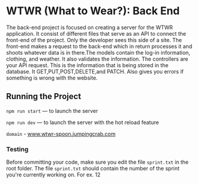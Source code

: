 # WTWR (What to Wear?): Back End

The back-end project is focused on creating a server for the WTWR application. It consist of different files that serve as an API to connect the front-end of the project. Only the developer sees this side of a site. The front-end makes a request to the back-end which in return processes it and shoots whatever data is in there.The models contain the log-in information, clothing, and weather. It also validates the information. The controllers are your API request. This is the information that is being stored in the database. It GET,PUT,POST,DELETE,and PATCH. Also gives you errors if something is wrong with the website.

## Running the Project

`npm run start` — to launch the server

`npm run dev` — to launch the server with the hot reload feature

`domain` - www.wtwr-spoon.jumpingcrab.com

### Testing

Before committing your code, make sure you edit the file `sprint.txt` in the root folder. The file `sprint.txt` should contain the number of the sprint you're currently working on. For ex. 12
